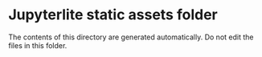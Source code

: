 # Jupyterlite static assets folder

The contents of this directory are generated automatically. Do not edit the files in this folder.
